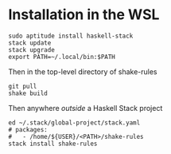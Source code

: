# Installation in the WSL

```shell
sudo aptitude install haskell-stack
stack update
stack upgrade
export PATH=~/.local/bin:$PATH
```

Then in the top-level directory of shake-rules
```shell
git pull
shake build
```

Then anywhere _outside_ a Haskell Stack project
```shell
ed ~/.stack/global-project/stack.yaml
# packages:
#   - /home/${USER}/<PATH>/shake-rules
stack install shake-rules
```
